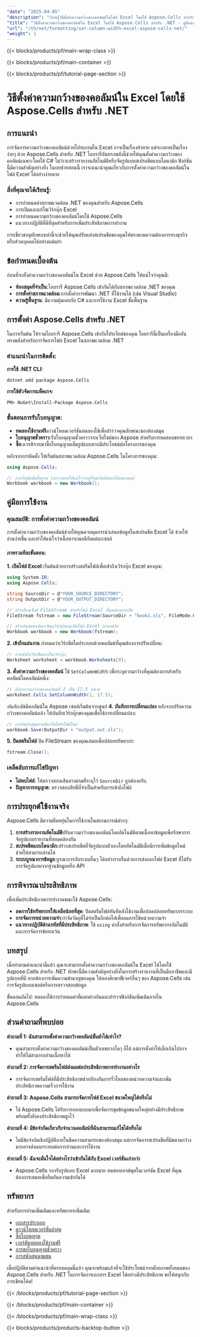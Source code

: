 ```yaml
---
"date": "2025-04-05"
"description": "เรียนรู้วิธีตั้งค่าความกว้างของคอลัมน์ในไฟล์ Excel โดยใช้ Aspose.Cells สำหรับ .NET ด้วยคู่มือที่ครอบคลุมนี้ เรียนรู้วิธีการจัดรูปแบบสเปรดชีตโดยอัตโนมัติและปรับปรุงการอ่านข้อมูล"
"title": "วิธีตั้งค่าความกว้างของคอลัมน์ใน Excel โดยใช้ Aspose.Cells สำหรับ .NET - คู่มือฉบับสมบูรณ์"
"url": "/th/net/formatting/set-column-width-excel-aspose-cells-net/"
"weight": 1
---
```


{{< blocks/products/pf/main-wrap-class >}}

{{< blocks/products/pf/main-container >}}

{{< blocks/products/pf/tutorial-page-section >}}


# วิธีตั้งค่าความกว้างของคอลัมน์ใน Excel โดยใช้ Aspose.Cells สำหรับ .NET

## การแนะนำ

การจัดการความกว้างของคอลัมน์ด้วยโปรแกรมใน Excel อาจเป็นเรื่องท้าทาย แต่จะกลายเป็นเรื่องง่ายๆ ด้วย Aspose.Cells สำหรับ .NET ไลบรารีอันทรงพลังนี้ช่วยให้คุณตั้งค่าความกว้างของคอลัมน์เฉพาะโดยใช้ C# ไม่ว่าจะสร้างรายงานอัตโนมัติหรือจัดรูปแบบสเปรดชีตแบบไดนามิก ฟังก์ชันนี้มีความสำคัญอย่างยิ่ง ในบทช่วยสอนนี้ เราจะแนะนำคุณเกี่ยวกับการตั้งค่าความกว้างของคอลัมน์ในไฟล์ Excel ได้อย่างง่ายดาย

### สิ่งที่คุณจะได้เรียนรู้:
- การกำหนดค่าสภาพแวดล้อม .NET ของคุณสำหรับ Aspose.Cells
- การเปิดและแก้ไขเวิร์กบุ๊ก Excel
- การกำหนดความกว้างของคอลัมน์โดยใช้ Aspose.Cells
- แนวทางปฏิบัติที่ดีที่สุดสำหรับการเพิ่มประสิทธิภาพการทำงาน

การเชี่ยวชาญทักษะเหล่านี้จะช่วยให้คุณปรับแต่งสเปรดชีตของคุณให้ตรงตามความต้องการทางธุรกิจหรือส่วนบุคคลได้อย่างแม่นยำ

## ข้อกำหนดเบื้องต้น

ก่อนที่จะตั้งค่าความกว้างของคอลัมน์ใน Excel ด้วย Aspose.Cells ให้แน่ใจว่าคุณมี:
- **ห้องสมุดที่จำเป็น**:ไลบรารี Aspose.Cells เข้ากันได้กับสภาพแวดล้อม .NET ของคุณ
- **การตั้งค่าสภาพแวดล้อม**:การตั้งค่าการพัฒนา .NET ที่ใช้งานได้ (เช่น Visual Studio)
- **ความรู้พื้นฐาน**: มีความคุ้นเคยกับ C# และการใช้งาน Excel ขั้นพื้นฐาน

## การตั้งค่า Aspose.Cells สำหรับ .NET

ในการเริ่มต้น ให้รวมไลบรารี Aspose.Cells เข้ากับโปรเจ็กต์ของคุณ ไลบรารีนี้เป็นเครื่องมืออันทรงพลังสำหรับการจัดการไฟล์ Excel ในสภาพแวดล้อม .NET

### คำแนะนำในการติดตั้ง:
**การใช้ .NET CLI:**
```shell
dotnet add package Aspose.Cells
```
**การใช้ตัวจัดการแพ็คเกจ:**
```shell
PM> NuGet\Install-Package Aspose.Cells
```

### ขั้นตอนการรับใบอนุญาต:
- **ทดลองใช้งานฟรี**ดาวน์โหลดเวอร์ชันทดลองใช้เพื่อสำรวจคุณลักษณะของห้องสมุด
- **ใบอนุญาตชั่วคราว**:รับใบอนุญาตชั่วคราวจากเว็บไซต์ของ Aspose สำหรับการทดสอบขยายเวลา
- **ซื้อ**:ควรพิจารณาซื้อใบอนุญาตเต็มรูปแบบหากมีประโยชน์ต่อโครงการของคุณ

หลังจากการติดตั้ง ให้เริ่มต้นสภาพแวดล้อม Aspose.Cells ในโครงการของคุณ:
```csharp
using Aspose.Cells;

// การเริ่มต้นขั้นพื้นฐาน (ตรวจสอบให้แน่ใจว่าอยู่ที่จุดเริ่มต้นของโค้ดของคุณ)
Workbook workbook = new Workbook();
```

## คู่มือการใช้งาน

### คุณสมบัติ: การตั้งค่าความกว้างของคอลัมน์

การตั้งค่าความกว้างของคอลัมน์ช่วยให้คุณควบคุมการนำเสนอข้อมูลในสเปรดชีต Excel ได้ ช่วยให้อ่านง่ายขึ้น และทำให้แน่ใจว่าเนื้อหาจะพอดีกับแต่ละเซลล์

#### ภาพรวมทีละขั้นตอน:
**1. เปิดไฟล์ Excel**
เริ่มต้นด้วยการสร้างสตรีมไฟล์เพื่อเข้าถึงเวิร์กบุ๊ก Excel ของคุณ:
```csharp
using System.IO;
using Aspose.Cells;

string SourceDir = @"YOUR_SOURCE_DIRECTORY";
string OutputDir = @"YOUR_OUTPUT_DIRECTORY";

// สร้างอ็อบเจ็กต์ FileStream สำหรับไฟล์ Excel ที่คุณต้องการเปิด
FileStream fstream = new FileStream(SourceDir + "book1.xls", FileMode.Open);

// สร้างอินสแตนซ์ของวัตถุเวิร์กบุ๊กและเปิดไฟล์ Excel ผ่านสตรีม
Workbook workbook = new Workbook(fstream);
```
**2. เข้าถึงแผ่นงาน**
กำหนดว่าเวิร์กชีตใดประกอบด้วยคอลัมน์ที่คุณต้องการปรับเปลี่ยน:
```csharp
// การเข้าถึงเวิร์กชีตแรกในเวิร์กบุ๊ก
Worksheet worksheet = workbook.Worksheets[0];
```
**3. ตั้งค่าความกว้างของคอลัมน์**
ใช้ `SetColumnWidth` เพื่อระบุความกว้างที่คุณต้องการสำหรับคอลัมน์ใดคอลัมน์หนึ่ง:
```csharp
// ตั้งค่าความกว้างของคอลัมน์ที่ 2 เป็น 17.5 หน่วย
worksheet.Cells.SetColumnWidth(1, 17.5);
```
*บันทึก*:ดัชนีคอลัมน์ใน Aspose เซลล์เริ่มต้นจากศูนย์
**4. บันทึกการเปลี่ยนแปลง**
หลังจากปรับความกว้างของคอลัมน์แล้ว ให้บันทึกเวิร์กบุ๊กของคุณเพื่อใช้การเปลี่ยนแปลง:
```csharp
// การบันทึกสมุดงานที่แก้ไขไปยังไฟล์ใหม่
workbook.Save(OutputDir + "output.out.xls");
```
**5. ปิดสตรีมไฟล์**
ปิด FileStream ของคุณเสมอเพื่อปล่อยทรัพยากร:
```csharp
fstream.Close();
```

### เคล็ดลับการแก้ไขปัญหา
- **ไม่พบไฟล์**: ให้ตรวจสอบเส้นทางตามที่ระบุไว้ `SourceDir` ถูกต้องครับ.
- **ปัญหาการอนุญาต**: ตรวจสอบสิทธิ์ที่จำเป็นสำหรับการเข้าถึงไฟล์

## การประยุกต์ใช้งานจริง

Aspose.Cells มีความยืดหยุ่นในการใช้งานในสถานการณ์ต่างๆ:
1. **การสร้างรายงานอัตโนมัติ**ปรับความกว้างของคอลัมน์โดยอัตโนมัติตามเนื้อหาข้อมูลเพื่อรักษาการจัดรูปแบบรายงานที่สอดคล้องกัน
2. **สเปรดชีตแบบไดนามิก**:สร้างสเปรดชีตที่จัดรูปแบบตัวเองโดยอัตโนมัติเมื่อมีการเพิ่มข้อมูลใหม่ ช่วยให้สามารถอ่านได้
3. **ระบบบูรณาการข้อมูล**:บูรณาการกับระบบอื่นๆ ได้อย่างราบรื่นด้วยการส่งออกไฟล์ Excel ที่ได้รับการจัดรูปแบบจากฐานข้อมูลหรือ API

## การพิจารณาประสิทธิภาพ

เพื่อเพิ่มประสิทธิภาพการทำงานขณะใช้ Aspose.Cells:
- **ลดการใช้ทรัพยากรให้เหลือน้อยที่สุด**: ปิดสตรีมไฟล์ทันทีหลังใช้งานเพื่อปลดปล่อยทรัพยากรระบบ
- **การจัดการหน่วยความจำ**:กำจัดวัตถุที่ไม่จำเป็นอีกต่อไปเพื่อลดการใช้หน่วยความจำ
- **แนวทางปฏิบัติด้านรหัสที่มีประสิทธิภาพ**: ใช้ `using` คำสั่งสำหรับการจัดการทรัพยากรอัตโนมัติและการจัดการข้อยกเว้น

## บทสรุป

เมื่อทำตามคำแนะนำนี้แล้ว คุณจะสามารถตั้งค่าความกว้างของคอลัมน์ใน Excel ได้โดยใช้ Aspose.Cells สำหรับ .NET ทักษะนี้มีความสำคัญอย่างยิ่งในการสร้างรายงานที่เป็นมืออาชีพและมีรูปแบบที่ดี หากต้องการเพิ่มความชำนาญของคุณ ให้ลองศึกษาฟีเจอร์อื่นๆ ของ Aspose.Cells เช่น การจัดรูปแบบเซลล์หรือการตรวจสอบข้อมูล

ขั้นตอนถัดไป: ทดลองใช้การกำหนดค่าที่แตกต่างกันและสำรวจฟังก์ชันเพิ่มเติมภายใน Aspose.Cells

## ส่วนคำถามที่พบบ่อย

**คำถามที่ 1: ฉันสามารถตั้งค่าความกว้างคอลัมน์ขั้นต่ำได้เท่าไร?**
- คุณสามารถตั้งค่าความกว้างของคอลัมน์เป็นตัวเลขบวกใดๆ ก็ได้ แต่การตั้งค่าให้เล็กเกินไปอาจทำให้ไม่สามารถอ่านเนื้อหาได้

**คำถามที่ 2: การจัดการสตรีมไฟล์ส่งผลต่อประสิทธิภาพการทำงานอย่างไร**
- การจัดการสตรีมไฟล์ที่มีประสิทธิภาพช่วยป้องกันการรั่วไหลของหน่วยความจำและเพิ่มประสิทธิภาพความเร็วการใช้งาน

**คำถามที่ 3: Aspose.Cells สามารถจัดการไฟล์ Excel ขนาดใหญ่ได้หรือไม่**
- ใช่ Aspose.Cells ได้รับการออกแบบมาเพื่อจัดการชุดข้อมูลขนาดใหญ่อย่างมีประสิทธิภาพพร้อมทั้งยังคงประสิทธิภาพสูงไว้

**คำถามที่ 4: มีข้อจำกัดเกี่ยวกับจำนวนคอลัมน์ที่ฉันสามารถแก้ไขได้หรือไม่**
- ไม่มีข้อจำกัดเชิงปฏิบัติภายในขีดความสามารถของห้องสมุด แต่การจัดการสเปรดชีตที่มีขนาดกว้างมากอาจส่งผลกระทบต่อการอ่านและการใช้งาน

**คำถามที่ 5: ฉันจะมั่นใจได้อย่างไรว่าเข้ากันได้กับ Excel เวอร์ชันเก่ากว่า**
- Aspose.Cells รองรับรูปแบบ Excel มากมาย ทดสอบเอาต์พุตในเวอร์ชัน Excel ที่คุณต้องการเสมอเพื่อยืนยันความเข้ากันได้

## ทรัพยากร

สำหรับการอ่านเพิ่มเติมและทรัพยากรเพิ่มเติม:
- [เอกสารประกอบ](https://reference.aspose.com/cells/net/)
- [ดาวน์โหลดเวอร์ชั่นล่าสุด](https://releases.aspose.com/cells/net/)
- [ซื้อใบอนุญาต](https://purchase.aspose.com/buy)
- [เวอร์ชันทดลองใช้งานฟรี](https://releases.aspose.com/cells/net/)
- [การขอใบอนุญาตชั่วคราว](https://purchase.aspose.com/temporary-license/)
- [การสนับสนุนชุมชน](https://forum.aspose.com/c/cells/9)

เมื่อปฏิบัติตามคำแนะนำที่ครอบคลุมนี้แล้ว คุณจะพร้อมแล้วที่จะใช้ประโยชน์จากศักยภาพทั้งหมดของ Aspose.Cells สำหรับ .NET ในการจัดการเอกสาร Excel ได้อย่างมีประสิทธิภาพ ขอให้สนุกกับการเขียนโค้ด!


{{< /blocks/products/pf/tutorial-page-section >}}

{{< /blocks/products/pf/main-container >}}

{{< /blocks/products/pf/main-wrap-class >}}

{{< blocks/products/products-backtop-button >}}